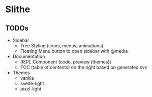 # Slithe

## TODOs

- Sidebar
  - Tree Styling (icons, menus, animations)
  - Floating Menu button to open sidebar with @media
- Documentation
  - REPL Component (code, preview (themes))
  - TOC (table of contents) on the right based on generated svx
- Themes
  - vanilla
  - svelte-light
  - pixel-light
